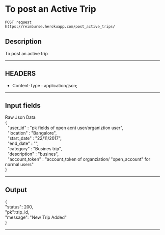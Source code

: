 # To post an Active Trip

    POST request
    https://reimburse.herokuapp.com/post_active_trips/

## Description
To post an active trip

***

## HEADERS

- Content-Type : application/json;

***

## Input fields

Raw Json Data<br />
{<br />
&nbsp;	"user_id" : "pk fields of open acnt user/organiztion user",<br />
&nbsp;	"location" : "Bangalore",<br />
&nbsp;	"start_date" : "22/11/2017",<br />
&nbsp;	"end_date" : "",<br />
&nbsp;	"category" : "Busines trip",<br />
&nbsp;	"description" : "busines",<br />
&nbsp;	"account_token" : "account_token of organziation/ "open_account" for normal users"<br />
}<br />
    
***

## Output

{<br />
  "status": 200,<br />
  "pk":trip_id,<br />
  "message": "New Trip Added"<br />
}<br />

***
